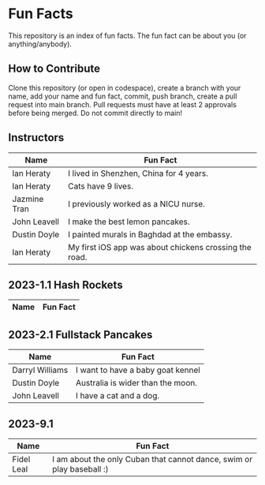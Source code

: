 # Fun Facts
This repository is an index of fun facts. The fun fact can be about you (or anything/anybody).

## How to Contribute
Clone this repository (or open in codespace), create a branch with your name, add your name and fun fact, commit, push branch, create a pull request into main branch. Pull requests must have at least 2 approvals before being merged. Do not commit directly to main!

## Instructors

| Name | Fun Fact |
| --- | --- |
| Ian Heraty | I lived in Shenzhen, China for 4 years. |
| Ian Heraty | Cats have 9 lives. |
| Jazmine Tran | I previously worked as a NICU nurse. |
| John Leavell | I make the best lemon pancakes. |
| Dustin Doyle | I painted murals in Baghdad at the embassy. |
| Ian Heraty | My first iOS app was about chickens crossing the road. |

## 2023-1.1 Hash Rockets

| Name | Fun Fact |
| --- | --- |


## 2023-2.1 Fullstack Pancakes

| Name | Fun Fact |
| --- | --- |
| Darryl Williams | I want to have a baby goat kennel |
| Dustin Doyle | Australia is wider than the moon. |
| John Leavell | I have a cat and a dog. |

## 2023-9.1
| Name | Fun Fact |
| --- | --- |
| Fidel Leal| I am about the only Cuban that cannot dance, swim or play baseball :) |